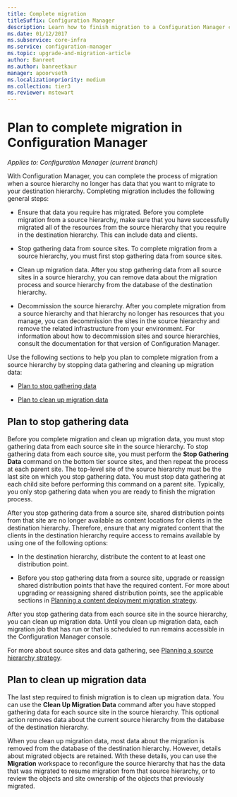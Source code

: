 ```yaml
---
title: Complete migration
titleSuffix: Configuration Manager
description: Learn how to finish migration to a Configuration Manager current branch destination hierarchy after a source hierarchy no longer has data.
ms.date: 01/12/2017
ms.subservice: core-infra
ms.service: configuration-manager
ms.topic: upgrade-and-migration-article
author: Banreet
ms.author: banreetkaur
manager: apoorvseth
ms.localizationpriority: medium
ms.collection: tier3
ms.reviewer: mstewart
---
```

# Plan to complete migration in Configuration Manager

*Applies to: Configuration Manager (current branch)*

With Configuration Manager, you can complete the process of migration when a source hierarchy no longer has data that you want to migrate to your destination hierarchy. Completing migration includes the following general steps:

-   Ensure that data you require has migrated. Before you complete migration from a source hierarchy, make sure that you have successfully migrated all of the resources from the source hierarchy that you require in the destination hierarchy. This can include data and clients.

-   Stop gathering data from source sites. To complete migration from a source hierarchy, you must first stop gathering data from source sites.

-   Clean up migration data. After you stop gathering data from all source sites in a source hierarchy, you can remove data about the migration process and source hierarchy from the database of the destination hierarchy.

-   Decommission the source hierarchy. After you complete migration from a source hierarchy and that hierarchy no longer has resources that you manage, you can decommission the sites in the source hierarchy and remove the related infrastructure from your environment. For information about how to decommission sites and source hierarchies, consult the documentation for that version of Configuration Manager.

Use the following sections to help you plan to complete migration from a source hierarchy by stopping data gathering and cleaning up migration data:

-   [Plan to stop gathering data](#Plan_to_Stop_Data_Gath)

-   [Plan to clean up migration data](#Plan_to_clean_up)

##  <a name="Plan_to_Stop_Data_Gath"></a> Plan to stop gathering data
 Before you complete migration and clean up migration data, you must stop gathering data from each source site in the source hierarchy. To stop gathering data from each source site, you must perform the **Stop Gathering Data** command on the bottom tier source sites, and then repeat the process at each parent site. The top-level site of the source hierarchy must be the last site on which you stop gathering data. You must stop data gathering at each child site before performing this command on a parent site. Typically, you only stop gathering data when you are ready to finish the migration process.

 After you stop gathering data from a source site, shared distribution points from that site are no longer available as content locations for clients in the destination hierarchy. Therefore, ensure that any migrated content that the clients in the destination hierarchy require access to remains available by using one of the following options:

-   In the destination hierarchy, distribute the content to at least one distribution point.

-   Before you stop gathering data from a source site, upgrade or reassign shared distribution points that have the required content. For more about upgrading or reassigning shared distribution points, see the applicable sections in [Planning a content deployment migration strategy](../../core/migration/planning-a-content-deployment-migration-strategy.md).

After you stop gathering data from each source site in the source hierarchy, you can clean up migration data. Until you clean up migration data, each migration job that has run or that is scheduled to run remains accessible in the Configuration Manager console.

For more about source sites and data gathering, see [Planning a source hierarchy strategy](../../core/migration/planning-a-source-hierarchy-strategy.md).

##  <a name="Plan_to_clean_up"></a> Plan to clean up migration data
 The last step required to finish migration is to clean up migration data. You can use the **Clean Up Migration Data** command after you have stopped gathering data for each source site in the source hierarchy. This optional action removes data about the current source hierarchy from the database of the destination hierarchy.

 When you clean up migration data, most data about the migration is removed from the database of the destination hierarchy. However, details about migrated objects are retained. With these details, you can use the **Migration** workspace to reconfigure the source hierarchy that has the data that was migrated to resume migration from that source hierarchy, or to review the objects and site ownership of the objects that previously migrated.
